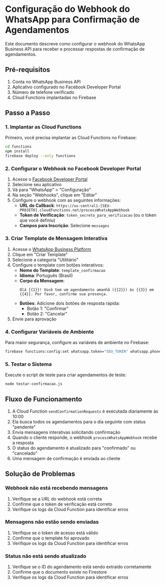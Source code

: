 # Configuração do Webhook do WhatsApp para Confirmação de Agendamentos

Este documento descreve como configurar o webhook do WhatsApp Business API para receber e processar respostas de confirmação de agendamentos.

## Pré-requisitos

1. Conta no WhatsApp Business API
2. Aplicativo configurado no Facebook Developer Portal
3. Número de telefone verificado
4. Cloud Functions implantadas no Firebase

## Passo a Passo

### 1. Implantar as Cloud Functions

Primeiro, você precisa implantar as Cloud Functions no Firebase:

```bash
cd functions
npm install
firebase deploy --only functions
```

### 2. Configurar o Webhook no Facebook Developer Portal

1. Acesse o [Facebook Developer Portal](https://developers.facebook.com/)
2. Selecione seu aplicativo
3. Vá para "WhatsApp" > "Configuração"
4. Na seção "Webhooks", clique em "Editar"
5. Configure o webhook com as seguintes informações:
   - **URL do Callback**: `https://us-central1-[SEU-PROJETO].cloudfunctions.net/processWhatsAppWebhook`
   - **Token de Verificação**: `token_secreto_para_verificacao` (ou o token que você definiu)
   - **Campos para Inscrição**: Selecione `messages`

### 3. Criar Template de Mensagem Interativa

1. Acesse o [WhatsApp Business Platform](https://business.facebook.com/wa/manage/message-templates/)
2. Clique em "Criar Template"
3. Selecione a categoria "Utilitário"
4. Configure o template com botões interativos:
   - **Nome do Template**: `template_confirmacao`
   - **Idioma**: Português (Brasil)
   - **Corpo da Mensagem**: 
     ```
     Olá {{1}}! Você tem um agendamento amanhã ({{2}}) às {{3}} em {{4}}. Por favor, confirme sua presença.
     ```
   - **Botões**: Adicione dois botões de resposta rápida:
     - Botão 1: "Confirmar"
     - Botão 2: "Cancelar"
5. Envie para aprovação

### 4. Configurar Variáveis de Ambiente

Para maior segurança, configure as variáveis de ambiente no Firebase:

```bash
firebase functions:config:set whatsapp.token="SEU_TOKEN" whatsapp.phone_id="SEU_PHONE_ID" whatsapp.verify_token="SEU_TOKEN_SECRETO"
```

### 5. Testar o Sistema

Execute o script de teste para criar agendamentos de teste:

```bash
node testar-confirmacao.js
```

## Fluxo de Funcionamento

1. A Cloud Function `sendConfirmationRequests` é executada diariamente às 10:00
2. Ela busca todos os agendamentos para o dia seguinte com status "pendente"
3. Envia mensagens interativas solicitando confirmação
4. Quando o cliente responde, o webhook `processWhatsAppWebhook` recebe a resposta
5. O status do agendamento é atualizado para "confirmado" ou "cancelado"
6. Uma mensagem de confirmação é enviada ao cliente

## Solução de Problemas

### Webhook não está recebendo mensagens

1. Verifique se a URL do webhook está correta
2. Confirme que o token de verificação está correto
3. Verifique os logs da Cloud Function para identificar erros

### Mensagens não estão sendo enviadas

1. Verifique se o token de acesso está válido
2. Confirme que o template foi aprovado
3. Verifique os logs da Cloud Function para identificar erros

### Status não está sendo atualizado

1. Verifique se o ID do agendamento está sendo extraído corretamente
2. Confirme que o documento existe no Firestore
3. Verifique os logs da Cloud Function para identificar erros
